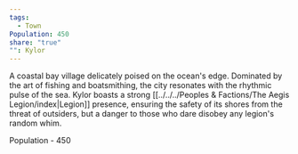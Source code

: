 ```yaml
---
tags:
  - Town
Population: 450
share: "true"
"": Kylor
---
```


A coastal bay village delicately poised on the ocean's edge. Dominated by the art of fishing and boatsmithing, the city resonates with the rhythmic pulse of the sea. Kylor boasts a strong [[../../../Peoples & Factions/The Aegis Legion/index|Legion]] presence, ensuring the safety of its shores from the threat of outsiders, but a danger to those who dare disobey any legion's random whim.

Population - 450